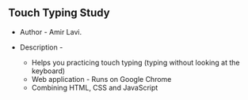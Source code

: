 Touch Typing Study
------------------
- Author - Amir Lavi.

- Description - 
	* Helps you practicing touch typing (typing without looking at the keyboard)
	* Web application - Runs on Google Chrome
	* Combining HTML, CSS and JavaScript
